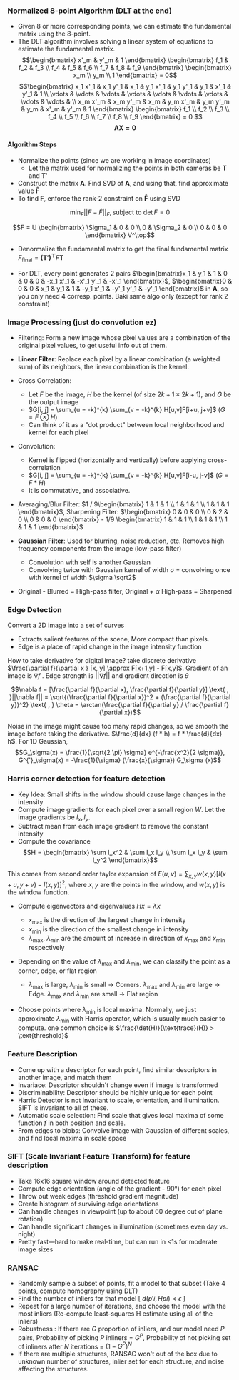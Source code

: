 ### Normalized 8-point Algorithm (DLT at the end)
- Given 8 or more corresponding points, we can estimate the fundamental matrix using the 8-point.
- The DLT algorithm involves solving a linear system of equations to estimate the fundamental matrix.
$$\begin{bmatrix} x'_m & y'_m & 1 \end{bmatrix} \begin{bmatrix} f_1 & f_2 & f_3 \\ f_4 & f_5 & f_6 \\ f_7 & f_8 & f_9 \end{bmatrix} \begin{bmatrix} x_m \\ y_m \\ 1 \end{bmatrix} = 0$$
$$\begin{bmatrix}
x_1 x'_1 & x_1 y'_1 & x_1 & y_1 x'_1 & y_1 y'_1 & y_1 & x'_1 & y'_1 & 1 \\  
\vdots & \vdots & \vdots & \vdots & \vdots & \vdots & \vdots & \vdots & \vdots & \\
x_m x'_m & x_m y'_m & x_m & y_m x'_m & y_m y'_m & y_m & x'_m & y'_m & 1
\end{bmatrix}
\begin{bmatrix} f_1 \\ f_2 \\ f_3 \\ f_4 \\ f_5 \\ f_6 \\ f_7 \\ f_8 \\ f_9
\end{bmatrix} = 0
$$
$$ \mathbf{A X = 0}$$

#### Algorithm Steps
- Normalize the points (since we are working in image coordinates)
    - Let the matrix used for normalizing the points in both cameras be $\mathbf{T}$ and $\mathbf{T'}$
- Construct the matrix $\mathbf{A}$. Find SVD of $\mathbf{A}$, and using that, find approximate value $\mathbf{\hat{F}}$
- To find $\mathbf{F}$, enforce the rank-2 constraint on $\mathbf{\hat{F}}$ using SVD

$$\min_{F} ||F - \hat{F}||_F, \text{subject to } \det{F} = 0$$

$$F = U \begin{bmatrix} \Sigma_1 & 0 & 0 \\ 0 & \Sigma_2 & 0 \\ 0 & 0 & 0 \end{bmatrix} V^\top$$

- Denormalize the fundamental matrix to get the final fundamental matrix $F_{\text{final}} = \mathbf{(T')^\top} F \mathbf{T}$

- For DLT, every point generates 2 pairs $\begin{bmatrix}x_1 & y_1 & 1 & 0 & 0 & 0 & -x_1 x'_1 & -x'_1 y'_1 & -x'_1 \end{bmatrix}$, $\begin{bmatrix}0 & 0 & 0 & x_1 & y_1 & 1 & -y_1 x'_1 & -y'_1 y'_1 & -y'_1 \end{bmatrix}$ in $\mathbf{A}$, so you only need 4 corresp. points. Baki same algo only (except for rank 2 constraint)

### Image Processing (just do convolution ez)
- Filtering: Form a new image whose pixel values are a combination of the original pixel values, to get useful info out of them.
- **Linear Filter**: Replace each pixel by a linear combination (a weighted sum) of its neighbors, the linear combination is the kernel.

- Cross Correlation: 
    - Let $F$ be the image, $H$ be the kernel (of size $2k+1 \times 2k+1$), and $G$ be the output image
    - $G[i, j] = \sum_{u = -k}^{k} \sum_{v = -k}^{k} H[u,v]F[i+u, j+v]$ ($G = F \otimes H$)
    - Can think of it as a "dot product" between local neighborhood and kernel for each pixel
- Convolution:
    - Kernel is flipped (horizontally and vertically) before applying cross-correlation
    - $G[i, j] = \sum_{u = -k}^{k} \sum_{v = -k}^{k} H[u,v]F[i-u, j-v]$ ($G = F * H$)
    - It is commutative, and associative.

- Averaging/Blur Filter: $1 / 9\begin{bmatrix} 1 & 1 & 1 \\ 1 & 1 & 1 \\ 1 & 1 & 1 \end{bmatrix}$, Sharpening Filter: $\begin{bmatrix} 0 & 0 & 0 \\ 0 & 2 & 0 \\ 0 & 0 & 0 \end{bmatrix} - 1/9 \begin{bmatrix} 1 & 1 & 1 \\ 1 & 1 & 1 \\ 1 & 1 & 1 \end{bmatrix}$

- **Gaussian Filter**: Used for blurring, noise reduction, etc. Removes high frequency components from the image (low-pass filter)
    - Convolution with self is another Gaussian
    - Convolving twice with Gaussian kernel of width $\sigma$ = convolving once with kernel of width $\sigma \sqrt2$
- Original - Blurred = High-pass filter, Original + $\alpha$ High-pass = Sharpened

### Edge Detection

Convert a 2D image into a set of curves
- Extracts salient features of the scene, More compact than pixels.
- Edge is a place of rapid change in the image intensity function

How to take derivative for digital image? take discrete derivative $\frac{\partial f}{\partial x } [x, y] \approx F[x+1,y] - F[x,y]$. Gradient of an image is $\nabla f$ .  Edge strength is $||\nabla f||$ and gradient direction is $\theta$

$$\nabla f = [\frac{\partial f}{\partial x}, \frac{\partial f}{\partial y}] \text{ , }||\nabla f|| = \sqrt{(\frac{\partial f}{\partial x})^2 + (\frac{\partial f}{\partial y})^2} \text{ , } \theta = \arctan(\frac{\partial f}{\partial y} / \frac{\partial f}{\partial x})$$

Noise in the image might cause too many rapid changes, so we smooth the image before taking the derivative. $\frac{d}{dx} (f * h) = f * \frac{d}{dx} h$. For 1D Gaussian, 
$$G_\sigma(x) = \frac{1}{\sqrt{2 \pi} \sigma} e^{-\frac{x^2}{2 \sigma}},    G^{'}_\sigma(x) = -\frac{1}{\sigma} (\frac{x}{\sigma}) G_\sigma (x)$$

### Harris corner detection for feature detection
- Key Idea: Small shifts in the window should cause large changes in the intensity
- Compute image gradients for each pixel over a small region $W$. Let the image gradients be $I_x, I_y$. 
- Subtract mean from each image gradient to remove the constant intensity
- Compute the covariance $$H = \begin{bmatrix} \sum I_x^2 & \sum I_x I_y \\ \sum I_x I_y & \sum I_y^2 \end{bmatrix}$$

This comes from second order taylor expansion of $E(u,v) = \sum_{x,y} w(x,y)[I(x+u, y+v) - I(x,y)]^2$, where $x,y$ are the points in the window, and $w(x,y)$ is the window function.

- Compute eigenvectors and eigenvalues $Hx = \lambda x$
    - $x_{\text{max}}$ is the direction of the largest change in intensity
    - $x_{\text{min}}$ is the direction of the smallest change in intensity
    - $\lambda_{\text{max}}$, $\lambda_{\text{min}}$ are the amount of increase in direction of $x_{\text{max}}$ and $x_{\text{min}}$ respectively
- Depending on the value of $\lambda_{\text{max}}$ and $\lambda_{\text{min}}$, we can classify the point as a corner, edge, or flat region
    - $\lambda_{\text{max}}$ is large, $\lambda_{\text{min}}$ is small $\rightarrow$ Corners. $\lambda_{\text{max}}$ and $\lambda_{\text{min}}$ are large $\rightarrow$ Edge. $\lambda_{\text{max}}$ and $\lambda_{\text{min}}$ are small $\rightarrow$ Flat region

- Choose points where $\lambda_{\text{min}}$ is local maxima. Normally, we just approximate $\lambda_{\text{min}}$ with Harris operator, which is usually much easier to compute. one common choice is $\frac{\det(H)}{\text{trace}(H)} > \text{threshold}$

### Feature Description
- Come up with a descriptor for each point, find similar descriptors in another image, and match them
- Invariace: Descriptor shouldn't change even if image is transformed
- Discriminability: Descriptor should be highly unique for each point
- Harris Detector is not invariant to scale, orientation, and illumination. SIFT is invariant to all of these.
- Automatic scale selection: Find scale that gives local maxima of some function $f$
in both position and scale.
- From edges to blobs: Convolve image with Gaussian of different scales, and find local maxima in scale space

### SIFT (Scale Invariant Feature Transform) for feature description
- Take 16x16 square window around detected feature
- Compute edge orientation (angle of the gradient - 90°) for each pixel
- Throw out weak edges (threshold gradient magnitude)
- Create histogram of surviving edge orientations
- Can handle changes in viewpoint (up to about 60 degree out of plane rotation)
- Can handle significant changes in illumination (sometimes even day vs. night)
- Pretty fast—hard to make real-time, but can run in <1s for moderate image sizes

### RANSAC
- Randomly sample a subset of points, fit a model to that subset (Take 4 points, compute homography using DLT)
- Find the number of inliers for that model [ $d(p'i , H p i) < \epsilon$ ]
- Repeat for a large number of iterations, and choose the model with the most inliers (Re-compute least-squares H estimate using all of the inliers)
- Robustness : If there are $G$ proportion of inliers, and our model need $P$ pairs, Probability of picking $P$ inliners = $G^P$, Probability of not picking set of inliners after $N$ iterations = $(1 - G^P)^N$ 
- If there are multiple structures, RANSAC won't out of the box due to unknown number of structures, inlier set for each structure, and noise affecting the structures. 